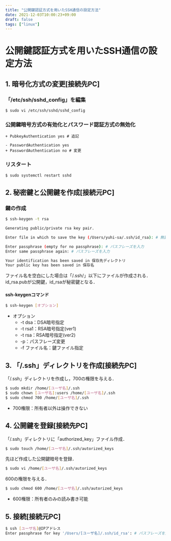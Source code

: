 ```yaml
---
title: "公開鍵認証方式を用いたSSH通信の設定方法"
date: 2021-12-03T10:00:23+09:00
draft: false
tags: ["linux"] 
---
```

<!--more-->
# 公開鍵認証方式を用いたSSH通信の設定方法
## 1. 暗号化方式の変更[接続先PC]
### 「/etc/ssh/sshd_config」を編集
```bash
$ sudo vi /etc/ssh/sshd/sshd_config
```
### 公開鍵暗号方式の有効化とパスワード認証方式の無効化
```/etc/ssh/sshd/sshd_config
+ PubkeyAuthentication yes # 追記

- PasswordAuthentication yes
+ PasswordAuthentication no # 変更
```
### リスタート
```bash
$ sudo systemctl restart sshd
```
## 2. 秘密鍵と公開鍵を作成[接続**元**PC]
### 鍵の作成
```bash
$ ssh-keygen -t rsa

Generating public/private rsa key pair.

Enter file in which to save the key (/Users/yuhi-sa/.ssh/id_rsa): # 無記入でEnter

Enter passphrase (empty for no passphrase): # パスフレーズを入力 
Enter same passphrase again: # パスフレーズを入力 

Your identification has been saved in 保存先ディレクトリ
Your public key has been saved in 保存名
```
ファイル名を空白にした場合は「/.ssh/」以下にファイルが作成される．
id_rsa.pubが公開鍵，id_rsaが秘密鍵となる．
#### ssh-keygenコマンド
```bash
$ ssh-keygen [オプション]
```
- オプション
    - -t dsa：DSA暗号指定
    - -t rsa1：RSA暗号指定(ver1)
    - -t rsa：RSA暗号指定(ver2)
    - -p：パスフレーズ変更
    - -f ファイル名：鍵ファイル指定

## 3. 「/.ssh」ディレクトリを作成[接続先PC]
「/.ssh」ディレクトリを作成し，700の権限を与える．
```bash
$ sudo mkdir /home/[ユーザ名]/.ssh
$ sudo chown [ユーザ名]:users /home/[ユーザ名]/.ssh
$ sudo chmod 700 /home/[ユーザ名]/.ssh
```
- 700権限：所有者以外は操作できない
## 4. 公開鍵を登録[接続先PC]
「/.ssh」ディレクトリに「authorized_key」ファイル作成．
```bash
$ sudo touch /home/[ユーザ名]/.ssh/autorized_keys
```
先ほど作成した公開鍵暗号を登録．
```bash
$ sudo vi /home/[ユーザ名]/.ssh/autorized_keys
```
600の権限を与える．
```bash
$ sudo chmod 600 /home/[ユーザ名]/.ssh/autorized_keys
```
- 600権限：所有者のみの読み書き可能

## 5. 接続[接続**元**PC]
```bash
$ ssh [ユーザ名]@IPアドレス
Enter passphrase for key '/Users/[ユーザ名]/.ssh/id_rsa': # パスフレーズを入力 
```
